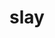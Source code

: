 ---
category: 4-letters
denotation: null
name: slay
reference_link: https://www.etymonline.com/word/slay
root_language: null
root_name: null
title: slay
type: free
word_sums:
- respelling: slay
  sum: 'Slay + '
---